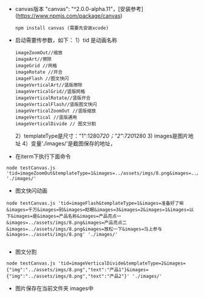 - canvas版本  "canvas": "^2.0.0-alpha.11"，[安装参考] (https://www.npmjs.com/package/canvas)

   ```
   npm install canvas (需要先安装xcode)
   
   ```

- 启动需要传参数，如下：
    1）tid 是动画名称
    ```
    imageZoomOut//缩放
    imageArt//擦除
    imageGrid //网格
    imageRotate //开合
    imageFlash //图文快闪
    imageVerticalArt//竖版擦除
    imageVerticalGrid//竖版网格
    imageVerticalRotate//竖版开合
    imageVerticalFlash//竖版图文快闪
    imageVerticalZoomOut //竖版缩放
    imageVertical //竖版通用
    imageVerticalDivide // 图文分割
    
    ```
    2）templateType是尺寸："1":1280*720；"2":720*1280
    3) images是图片地址
    4）变量'./images/'是截图保存的地址，

- 在iterm下执行下面命令

```
node testCanvas.js 'tid=imageZoomOut&templateType=1&images=../assets/imgs/8.png&images=../assets/imgs/6.png&images=../assets/imgs/7.png&images=../assets/imgs/6.png&images=../assets/imgs/8.png&images=../assets/imgs/7.png&images=../assets/imgs/4.png&images=../assets/imgs/6.png&images=../assets/imgs/8.png&images=../assets/imgs/7.png' './images/'
```
- 图文快闪动画

```
node testCanvas.js 'tid=imageFlash&templateType=1&images=准备好了嘛&images=千万&images=别&images=眨眼&images=3&images=2&images=1&images=以下&images=是&images=产品名称&images=产品亮点一&images=../assets/imgs/8.png&images=产品亮点二&images=../assets/imgs/8.png&images=放松一下&images=马上参与&images=../assets/imgs/8.png' './images/'
    

```
- 图文分割

```
node testCanvas.js 'tid=imageVerticalDivide&templateType=2&images={"img":"../assets/imgs/8.png","text":"产品1"}&images={"img":"../assets/imgs/8.png","text":"产品2"}' './images/'
```

- 图片保存在当前文件夹 images中




